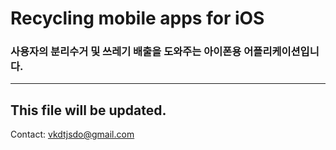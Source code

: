 # Recycling mobile apps for iOS
### 사용자의 분리수거 및 쓰레기 배출을 도와주는 아이폰용 어플리케이션입니다.

---
This file will be updated.
---
Contact: vkdtjsdo@gmail.com
